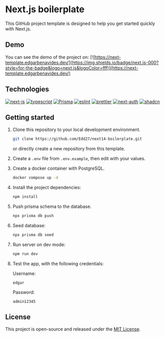 # Next.js boilerplate

This GitHub project template is designed to help you get started quickly with Next.js.

## Demo

You can see the demo of the project on:
[![https://next-template.edgarbenavides.dev/](https://img.shields.io/badge/next.js-000?style=for-the-badge&logo=next.js&logoColor=fff)](https://next-template.edgarbenavides.dev/)

## Technologies

[![next-js](https://img.shields.io/badge/next.js-000?style=for-the-badge&logo=next.js&logoColor=fff)](https://nextjs.org/)
[![typescript](https://img.shields.io/badge/typescript-2C6FBB?style=for-the-badge&logo=typescript&logoColor=FFF)](https://www.typescriptlang.org/)
[![Prisma](https://img.shields.io/badge/prisma-4F60CE?style=for-the-badge&logo=prisma&logoColor=FFF)](https://www.prisma.io/)
[![eslint](https://img.shields.io/badge/eslint-4133B7?style=for-the-badge&logo=eslint&logoColor=FFF)](https://eslint.org/)
[![prettier](https://img.shields.io/badge/prettier-F6B249?style=for-the-badge&logo=prettier&logoColor=000)](https://prettier.io/)
[![next-auth](https://img.shields.io/badge/next%20auth-1687FB?style=for-the-badge&logo=next.js&logoColor=FF5C01)](https://next-auth.js.org/)
[![shadcn](https://img.shields.io/badge/shadcn%20ui-000?style=for-the-badge&logo=shadcnui&logoColor=fff)](https://ui.shadcn.com/docs/components/accordion)

## Getting started

1. Clone this repository to your local development environment.

   ```bash
   git clone https://github.com/Edd27/next14-boilerplate.git
   ```

   or directly create a new repository from this template.

2. Create a `.env` file from `.env.example`, then edit with your values.

3. Create a docker container with PostgreSQL.

   ```bash
   docker compose up -d
   ```

4. Install the project dependencies:

   ```bash
   npm install
   ```

5. Push prisma schema to the database.

   ```bash
   npx prisma db push
   ```

6. Seed database:

   ```bash
   npx prisma db seed
   ```

7. Run server on dev mode:
   ```bash
   npm run dev
   ```
8. Test the app, with the following credentials:

   Username:

   ```
   edgar
   ```

   Password:

   ```
   admin12345
   ```

## License

This project is open-source and released under the [MIT License](https://choosealicense.com/licenses/mit/).
